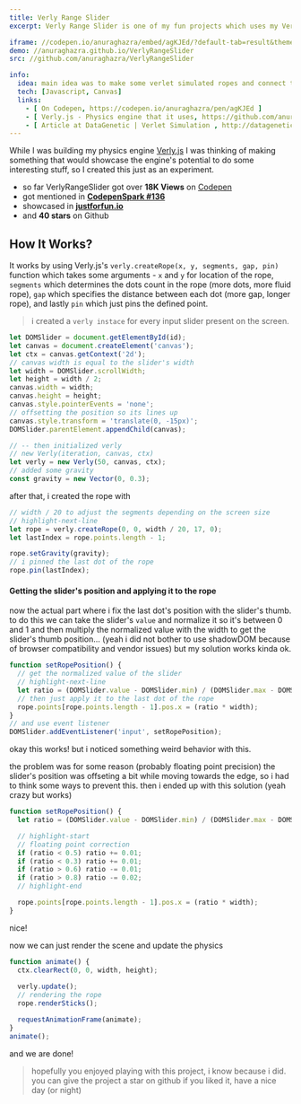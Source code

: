 ```yaml
---
title: Verly Range Slider
excerpt: Verly Range Slider is one of my fun projects which uses my Verly.js physics engine, it was also mentioned in CodepenSpark. verly range slider got viral on th net and got over 15K views on codepen.io. it uses Verlet physics to simulate those delighful dangly sliders.

iframe: //codepen.io/anuraghazra/embed/agKJEd/?default-tab=result&theme-id=light
demo: //anuraghazra.github.io/VerlyRangeSlider
src: //github.com/anuraghazra/VerlyRangeSlider

info:
  idea: main idea was to make some verlet simulated ropes and connect them to the rang slider's thumb and let them sway
  tech: [Javascript, Canvas]
  links:
    - [ On Codepen, https://codepen.io/anuraghazra/pen/agKJEd ]
    - [ Verly.js - Physics engine that it uses, https://github.com/anuraghazra/Verly.js ]
    - [ Article at DataGenetic | Verlet Simulation , http://datagenetics.com/blog/july22018/index.html]
---
```


While I was building my physics engine [Verly.js](http://anuraghazra.github.io/Verly.js) I was thinking of making something that would showcase the engine's potential to do some interesting stuff, so I created this just as an experiment. 


- so far VerlyRangeSlider got over **18K Views** on [Codepen](https://codepen.io/anuraghazra/pen/agKJEd)
- got mentioned in **[CodepenSpark #136](https://codepen.io/spark/136)**
- showcased in **[justforfun.io](https://justforfun.io/post/verly-range-slider)**
- and **40 stars** on Github

## How It Works?

It works by using Verly.js's `verly.createRope(x, y, segments, gap, pin)` function which takes some arguments - `x` and `y` for location of the rope, `segments` which determines the dots count in the rope (more dots, more fluid rope), `gap` which specifies the distance between each dot (more gap, longer rope), and lastly `pin` which just pins the defined point.



> i created a `verly instace` for every input slider present on the screen. 

```js
let DOMSlider = document.getElementById(id);
let canvas = document.createElement('canvas');
let ctx = canvas.getContext('2d');
// canvas width is equal to the slider's width 
let width = DOMSlider.scrollWidth;
let height = width / 2;
canvas.width = width;
canvas.height = height;
canvas.style.pointerEvents = 'none';
// offsetting the position so its lines up
canvas.style.transform = 'translate(0, -15px)';
DOMSlider.parentElement.appendChild(canvas);

// -- then initialized verly
// new Verly(iteration, canvas, ctx)
let verly = new Verly(50, canvas, ctx);
// added some gravity
const gravity = new Vector(0, 0.3);
```

after that, i created the rope with

```js
// width / 20 to adjust the segments depending on the screen size
// highlight-next-line
let rope = verly.createRope(0, 0, width / 20, 17, 0);
let lastIndex = rope.points.length - 1;

rope.setGravity(gravity);
// i pinned the last dot of the rope
rope.pin(lastIndex);
```

#### Getting the slider's position and applying it to the rope
now the actual part where i fix the last dot's position with the slider's thumb.
to do this we can take the slider's `value` and normalize it so it's between 0 and 1 and then multiply the normalized value with the width to get the slider's thumb position... (yeah i did not bother to use shadowDOM because of browser compatibility and vendor issues) but my solution works kinda ok.

```js
function setRopePosition() {
  // get the normalized value of the slider
  // highlight-next-line
  let ratio = (DOMSlider.value - DOMSlider.min) / (DOMSlider.max - DOMSlider.min);
  // then just apply it to the last dot of the rope
  rope.points[rope.points.length - 1].pos.x = (ratio * width);
}
// and use event listener
DOMSlider.addEventListener('input', setRopePosition);
```

okay this works!
but i noticed something weird behavior with this.

the problem was for some reason (probably floating point precision) the slider's position was offseting a bit while moving towards the edge, so i had to think some ways to prevent this. then i ended up with this solution (yeah crazy but works)

```js
function setRopePosition() {
  let ratio = (DOMSlider.value - DOMSlider.min) / (DOMSlider.max - DOMSlider.min);

  // highlight-start
  // floating point correction
  if (ratio < 0.5) ratio += 0.01;
  if (ratio < 0.3) ratio += 0.01;
  if (ratio > 0.6) ratio -= 0.01;
  if (ratio > 0.8) ratio -= 0.02;
  // highlight-end

  rope.points[rope.points.length - 1].pos.x = (ratio * width);
}

```

nice!

now we can just render the scene and update the physics

```js
function animate() {
  ctx.clearRect(0, 0, width, height);
  
  verly.update();
  // rendering the rope
  rope.renderSticks();

  requestAnimationFrame(animate);
}
animate();
```

and we are done!


> hopefully you enjoyed playing with this project, i know because i did. 
> you can give the project a star on github if you liked it, have a nice day (or night)